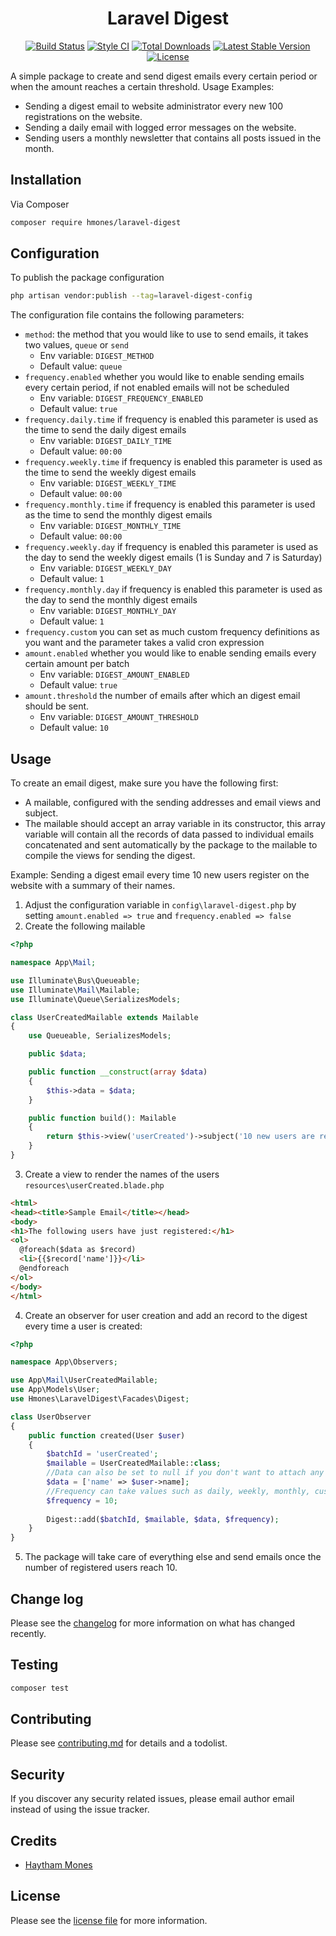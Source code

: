 <h1 align="center">Laravel Digest</h1>

<p align="center">
<a href="https://github.com/hmones/laravel-digest/actions"><img src="https://github.com/hmones/laravel-digest/actions/workflows/build.yml/badge.svg" alt="Build Status"></a>
<a href="https://github.styleci.io/repos/450457021"><img src="https://github.styleci.io/repos/450457021/shield" alt="Style CI"></a>
<a href="https://packagist.org/packages/hmones/laravel-digest"><img src="http://poser.pugx.org/hmones/laravel-digest/downloads" alt="Total Downloads"></a>
<a href="https://packagist.org/packages/hmones/laravel-digest"><img src="https://img.shields.io/github/v/release/hmones/laravel-digest" alt="Latest Stable Version"></a>
<a href="https://packagist.org/packages/hmones/laravel-digest"><img src="http://poser.pugx.org/hmones/laravel-digest/license" alt="License"></a>
</p>

A simple package to create and send digest emails every certain period or when the amount reaches a certain threshold.
Usage Examples:
- Sending a digest email to website administrator every new 100 registrations on the website.
- Sending a daily email with logged error messages on the website.
- Sending users a monthly newsletter that contains all posts issued in the month.

## Installation

Via Composer

```bash
composer require hmones/laravel-digest
```

## Configuration

To publish the package configuration

```bash
php artisan vendor:publish --tag=laravel-digest-config
 ```

The configuration file contains the following parameters:
- `method`: the method that you would like to use to send emails, it takes two values, `queue` or `send`
  - Env variable: `DIGEST_METHOD`
  - Default value: `queue`
- `frequency.enabled` whether you would like to enable sending emails every certain period, if not enabled emails will not be scheduled
  - Env variable: `DIGEST_FREQUENCY_ENABLED`
  - Default value: `true`
- `frequency.daily.time` if frequency is enabled this parameter is used as the time to send the daily digest emails
  - Env variable: `DIGEST_DAILY_TIME`
  - Default value: `00:00`
- `frequency.weekly.time` if frequency is enabled this parameter is used as the time to send the weekly digest emails
  - Env variable: `DIGEST_WEEKLY_TIME`
  - Default value: `00:00`
- `frequency.monthly.time` if frequency is enabled this parameter is used as the time to send the monthly digest emails
  - Env variable: `DIGEST_MONTHLY_TIME`
  - Default value: `00:00`
- `frequency.weekly.day` if frequency is enabled this parameter is used as the day to send the weekly digest emails (1 is Sunday and 7 is Saturday)
  - Env variable: `DIGEST_WEEKLY_DAY`
  - Default value: `1`
- `frequency.monthly.day` if frequency is enabled this parameter is used as the day to send the monthly digest emails
  - Env variable: `DIGEST_MONTHLY_DAY`
  - Default value: `1`
- `frequency.custom` you can set as much custom frequency definitions as you want and the parameter takes a valid cron expression
- `amount.enabled` whether you would like to enable sending emails every certain amount per batch
  - Env variable: `DIGEST_AMOUNT_ENABLED`
  - Default value: `true`
- `amount.threshold` the number of emails after which an digest email should be sent.
  - Env variable: `DIGEST_AMOUNT_THRESHOLD`
  - Default value: `10`

## Usage

To create an email digest, make sure you have the following first:
- A mailable, configured with the sending addresses and email views and subject.
- The mailable should accept an array variable in its constructor, this array variable will contain all the records of data passed to individual emails concatenated and sent automatically by the package to the mailable to compile the views for sending the digest.

Example: Sending a digest email every time 10 new users register on the website with a summary of their names.

1. Adjust the configuration variable in `config\laravel-digest.php` by setting `amount.enabled => true` and `frequency.enabled => false`
2. Create the following mailable
```php
<?php

namespace App\Mail;

use Illuminate\Bus\Queueable;
use Illuminate\Mail\Mailable;
use Illuminate\Queue\SerializesModels;

class UserCreatedMailable extends Mailable
{
    use Queueable, SerializesModels;

    public $data;

    public function __construct(array $data)
    {
        $this->data = $data;
    }

    public function build(): Mailable
    {
        return $this->view('userCreated')->subject('10 new users are registered')->to('email@test.com');
    }
}
```
3. Create a view to render the names of the users `resources\userCreated.blade.php`
```html
<html>
<head><title>Sample Email</title></head>
<body>
<h1>The following users have just registered:</h1>
<ol>
  @foreach($data as $record)
  <li>{{$record['name']}}</li>
  @endforeach
</ol>
</body>
</html>
```
4. Create an observer for user creation and add an record to the digest every time a user is created:

```php
<?php

namespace App\Observers;

use App\Mail\UserCreatedMailable;
use App\Models\User;
use Hmones\LaravelDigest\Facades\Digest;

class UserObserver
{
    public function created(User $user)
    {
        $batchId = 'userCreated';
        $mailable = UserCreatedMailable::class;
        //Data can also be set to null if you don't want to attach any data to the email
        $data = ['name' => $user->name];
        //Frequency can take values such as daily, weekly, monthly, custom or an integer threshold 10, 20 ...etc 
        $frequency = 10;
        
        Digest::add($batchId, $mailable, $data, $frequency);
    }
}
```
5. The package will take care of everything else and send emails once the number of registered users reach 10.


## Change log

Please see the [changelog](CHANGELOG.md) for more information on what has changed recently.

## Testing

``` bash
composer test
```

## Contributing

Please see [contributing.md](CONTRIBUTING.md) for details and a todolist.

## Security

If you discover any security related issues, please email author email instead of using the issue tracker.

## Credits
- [Haytham Mones][link-author]

## License

Please see the [license file](LICENSE.md) for more information.

[link-author]: https://github.com/hmones
